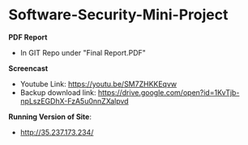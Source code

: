 # Software-Security-Mini-Project
**PDF Report**
- In GIT Repo under "Final Report.PDF"

**Screencast**
- Youtube Link: https://youtu.be/SM7ZHKKEqvw
- Backup download link: https://drive.google.com/open?id=1KvTjb-npLszEGDhX-FzA5u0nnZXalpvd

**Running Version of Site**:
- http://35.237.173.234/
